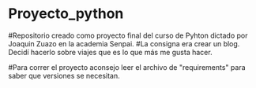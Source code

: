 # Proyecto_python

#Repositorio creado como proyecto final del curso de Pyhton dictado por Joaquin Zuazo en la academia Senpai.
#La consigna era crear un blog. Decidí hacerlo sobre viajes que es lo que más me gusta hacer.

#Para correr el proyecto aconsejo leer el archivo de "requirements" para saber que versiones se necesitan.